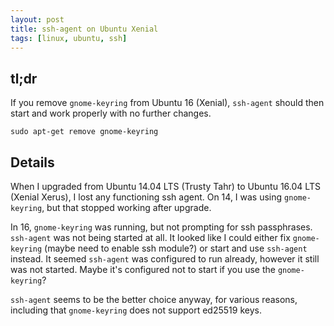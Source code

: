 ```yaml
---
layout: post
title: ssh-agent on Ubuntu Xenial
tags: [linux, ubuntu, ssh]
---
```


## tl;dr

If you remove `gnome-keyring` from Ubuntu 16 (Xenial), `ssh-agent` should then
start and work properly with no further changes.

`sudo apt-get remove gnome-keyring`

## Details

When I upgraded from Ubuntu 14.04 LTS (Trusty Tahr) to Ubuntu 16.04 LTS
(Xenial Xerus), I lost any functioning ssh agent. On 14, I was using
`gnome-keyring`, but that stopped working after upgrade.

In 16, `gnome-keyring` was running, but not prompting for ssh
passphrases. `ssh-agent` was not being started at all. It looked like I could
either fix `gnome-keyring` (maybe need to enable ssh module?) or start and use
`ssh-agent` instead. It seemed `ssh-agent` was configured to run already,
however it still was not started. Maybe it's configured not to start if you use
the `gnome-keyring`?

`ssh-agent` seems to be the better choice anyway, for various reasons,
including that `gnome-keyring` does not support ed25519 keys.
